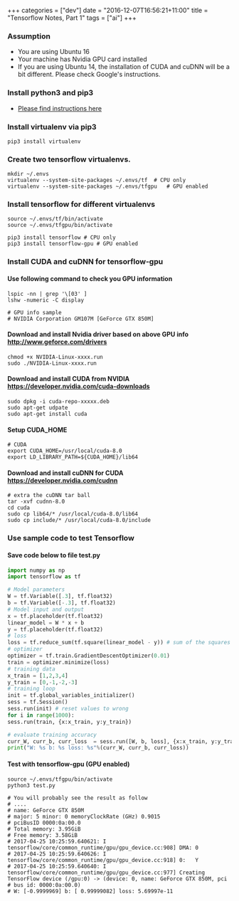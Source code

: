 +++
categories = ["dev"]
date = "2016-12-07T16:56:21+11:00"
title = "Tensorflow Notes, Part 1"
tags = ["ai"]
+++

### Assumption

* You are using Ubuntu 16
* Your machine has Nvidia GPU card installed
* If you are using Ubuntu 14, the installation of CUDA and cuDNN will be a bit different. Please check Google's instructions. 


### Install python3 and pip3

* [Please find instructions here](https://harryho.github.io/os/ubuntu-server-14)

### Install virtualenv via pip3 
    
    pip3 install virtualenv

### Create two tensorflow virtualenvs.

    mkdir ~/.envs
    virtualenv --system-site-packages ~/.envs/tf  # CPU only
    virtualenv --system-site-packages ~/.envs/tfgpu   # GPU enabled

### Install tensorflow for different virtualenvs

    source ~/.envs/tf/bin/activate
    source ~/.envs/tfgpu/bin/activate
    
    pip3 install tensorflow # CPU only
    pip3 install tensorflow-gpu # GPU enabled

### Install CUDA and cuDNN for tensorflow-gpu


#### Use following command to check you GPU information

    lspic -nn | grep '\[03' ]
    lshw -numeric -C display

    # GPU info sample
    # NVIDIA Corporation GM107M [GeForce GTX 850M]

#### Download and install Nvidia driver based on above GPU info http://www.geforce.com/drivers
    chmod +x NVIDIA-Linux-xxxx.run
    sudo ./NVIDIA-Linux-xxxx.run   

#### Download and install  CUDA from NVIDIA https://developer.nvidia.com/cuda-downloads

    sudo dpkg -i cuda-repo-xxxxx.deb
    sudo apt-get udpate
    sudo apt-get install cuda

#### Setup CUDA_HOME 

    # CUDA
    export CUDA_HOME=/usr/local/cuda-8.0 
    export LD_LIBRARY_PATH=${CUDA_HOME}/lib64 


#### Download and install cuDNN for CUDA https://developer.nvidia.com/cudnn

    # extra the cuDNN tar ball
    tar -xvf cudnn-8.0
    cd cuda 
    sudo cp lib64/* /usr/local/cuda-8.0/lib64
    sudo cp include/* /usr/local/cuda-8.0/include

### Use sample code to test Tensorflow

#### Save code below to file test.py 

```python
import numpy as np
import tensorflow as tf

# Model parameters
W = tf.Variable([.3], tf.float32)
b = tf.Variable([-.3], tf.float32)
# Model input and output
x = tf.placeholder(tf.float32)
linear_model = W * x + b
y = tf.placeholder(tf.float32)
# loss
loss = tf.reduce_sum(tf.square(linear_model - y)) # sum of the squares
# optimizer
optimizer = tf.train.GradientDescentOptimizer(0.01)
train = optimizer.minimize(loss)
# training data
x_train = [1,2,3,4]
y_train = [0,-1,-2,-3]
# training loop
init = tf.global_variables_initializer()
sess = tf.Session()
sess.run(init) # reset values to wrong
for i in range(1000):
sess.run(train, {x:x_train, y:y_train})

# evaluate training accuracy
curr_W, curr_b, curr_loss  = sess.run([W, b, loss], {x:x_train, y:y_train})
print("W: %s b: %s loss: %s"%(curr_W, curr_b, curr_loss))
```

#### Test with tensorflow-gpu (GPU enabled)

    source ~/.envs/tfgpu/bin/activate
    python3 test.py

    # You will probably see the result as follow 
    # ....
    # name: GeForce GTX 850M
    # major: 5 minor: 0 memoryClockRate (GHz) 0.9015
    # pciBusID 0000:0a:00.0
    # Total memory: 3.95GiB
    # Free memory: 3.58GiB
    # 2017-04-25 10:25:59.640621: I tensorflow/core/common_runtime/gpu/gpu_device.cc:908] DMA: 0 
    # 2017-04-25 10:25:59.640626: I tensorflow/core/common_runtime/gpu/gpu_device.cc:918] 0:   Y 
    # 2017-04-25 10:25:59.640640: I tensorflow/core/common_runtime/gpu/gpu_device.cc:977] Creating TensorFlow device (/gpu:0) -> (device: 0, name: GeForce GTX 850M, pci # bus id: 0000:0a:00.0)
    # W: [-0.9999969] b: [ 0.99999082] loss: 5.69997e-11










